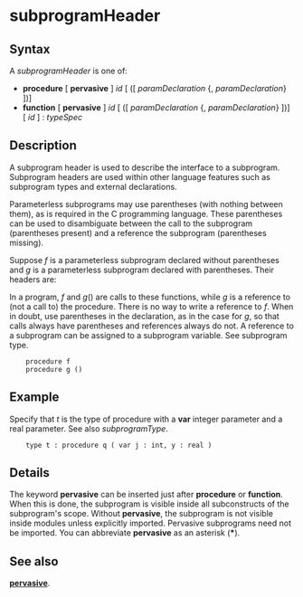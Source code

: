 
# subprogramHeader

## Syntax
A _subprogramHeader_ is one of:   
-  **procedure** [ **pervasive** ] _id_       [ ([ _paramDeclaration_ {, _paramDeclaration_} ])]   
-  **function** [ **pervasive** ] _id_       [ ([ _paramDeclaration_ {, _paramDeclaration_} ])]       [ _id_ ] : _typeSpec_

## Description
A subprogram header is used to describe the interface to a subprogram. Subprogram headers are used within other language features such as subprogram types and external declarations.

Parameterless subprograms may use parentheses (with nothing between them), as is required in the C programming language. These parentheses can be used to disambiguate between the call to the subprogram (parentheses present) and a reference the subprogram (parentheses missing).

Suppose _f_ is a parameterless subprogram declared without parentheses and _g_ is a parameterless subprogram declared with parentheses. Their headers are:

In a program, _f_ and _g_() are calls to these functions, while _g_ is a reference to (not a call to) the procedure. There is no way to write a reference to _f_. When in doubt, use parentheses in the declaration, as in the case for _g_, so that calls always have parentheses and references always do not. A reference to a subprogram can be assigned to a subprogram variable. See subprogram type.

        procedure f
        procedure g ()
## Example
Specify that _t_ is the type of procedure with a **var** integer parameter and a real parameter. See also _subprogramType_.

        type t : procedure q ( var j : int, y : real )
## Details
The keyword **pervasive** can be inserted just after **procedure** or **function**. When this is done, the subprogram is visible inside all subconstructs of the subprogram's scope. Without **pervasive**, the subprogram is not visible inside modules unless explicitly imported. Pervasive subprograms need not be imported. You can abbreviate **pervasive** as an asterisk (__*__).


## See also
**[pervasive](pervasive.html)**.

